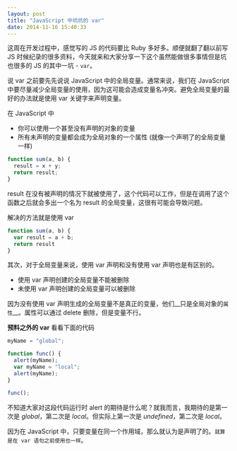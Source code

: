 ```yaml
---
layout: post
title: "JavaScript 中坑坑的 var"
date: 2014-11-16 15:40:33
---
```

这周在开发过程中，感觉写的 JS 的代码要比 Ruby 多好多。顺便就翻了翻以前写 JS 时候纪录的很多资料，今天就来和大家分享一下这个虽然能做很多事情但是坑也很多的 JS 的其中一坑 - `var`。

说 var 之前要先先说说 JavaScript 中的全局变量。通常来说，我们在 JavaScript 中要尽量减少全局变量的使用，因为这可能会造成变量名冲突。避免全局变量的最好的办法就是使用 var 关键字来声明变量。

在 JavaScript 中

* 你可以使用一个甚至没有声明的对象的变量
* 所有未声明的变量都会成为全局对象的一个属性 (就像一个声明了的全局变量一样)

```javascript
function sum(a, b) {
  result = x + y;
  return result;
}
```

result 在没有被声明的情况下就被使用了，这个代码可以工作，但是在调用了这个函数之后就会多出一个名为 result 的全局变量，这很有可能会导致问题。

解决的方法就是使用 var

```javascript
function sum(a, b) {
  var result = a + b;
  return result
}
```

其次，对于全局变量来说，使用 var 声明和没有使用 var 声明也是有区别的。

* 使用 var 声明创建的全局变量不能被删除
* 未使用 var 声明创建的全局变量可以被删除

因为没有使用 var 声明生成的全局变量不是真正的变量，他们__只是全局对象的`属性`__。属性可以通过 delete 删除，但是变量不行。

__预料之外的 var__
看看下面的代码

```javascript
myName = "global";

function func() {
  alert(myName);
  var myName = "local";
  alert(myName);
}

func();
```

不知道大家对这段代码运行时 alert 的期待是什么呢？就我而言，我期待的是第一次是 _global_，第二次是 _local_。但实际上第一次是 _undefined_，第二次是 _local_。

因为在 JavaScript 中，只要变量在同一个作用域，那么就认为是声明了的。`就算是在 var 语句之前使用也一样`。
